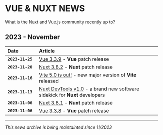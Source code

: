 # VUE & NUXT NEWS
What is the [Nuxt](https://nuxt.com/) and [Vue.js](https://vuejs.org/) community recently up to?

## 2023 - November

| Date&nbsp;&nbsp;&nbsp;&nbsp;&nbsp;&nbsp;&nbsp;&nbsp;&nbsp;&nbsp;&nbsp;&nbsp; | Article |
| --- | :--  |
| **`2023-11-25`** | [Vue 3.3.9](https://github.com/vuejs/core/releases/tag/v3.3.9) - **Vue** patch release |
| **`2023-11-20`** | [Nuxt 3.8.2](https://github.com/nuxt/nuxt/releases/tag/v3.8.2) - **Nuxt** patch release |
| **`2023-11-16`** | [Vite 5.0 is out!](https://vitejs.dev/blog/announcing-vite5) - new major version of **Vite** released |
| **`2023-11-13`** | [Nuxt DevTools v1.0](https://nuxt.com/blog/nuxt-devtools-v1-0) - a brand new software sidekick for **Nuxt** developers |
| **`2023-11-06`** | [Nuxt 3.8.1](https://github.com/nuxt/nuxt/releases/tag/v3.8.1) - **Nuxt** patch release |
| **`2023-11-06`** | [Vue 3.3.8](https://github.com/vuejs/core/releases/tag/v3.3.8) - **Vue** patch release |

---
_This news archive is being maintainted since 11/2023_